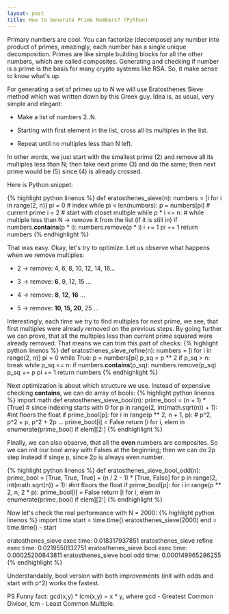 ```yaml
---
layout: post
title: How to Generate Prime Numbers? (Python)
---
```

Primary numbers are cool. You can factorize (decompose) any number into product of primes, amazingly, each number has a single unique decomposition. Primes are like simple building blocks for all the other numbers, which are called composites.  Generating and checking if number is a prime is the basis for many crypto systems like RSA. So, it make sense to know what's up.

For generating a set of primes up to N we will use Eratosthenes Sieve method which was written down by this Greek guy. Idea is, as usual, very simple and elegant:

* Make a list of numbers 2..N.

* Starting with first element in the list, cross all its multiples in the list. 

* Repeat until no multiples less than N left.

In other words, we just start with the smallest prime (2) and remove all its multiples less than N; then take next prime (3) and do the same; then next prime would be (5) since (4) is already crossed. 

Here is Python snippet:

{% highlight python linenos %}
def eratosthenes_sieve(n):
    numbers = [i for i in range(2, n)]
    pi = 0 # index
    while pi < len(numbers): 
        p = numbers[pi] # current prime
        i = 2 # start with closet multiple
        while p * i <= n: # while multiple less than N -> remove it from the list (if it is still in)
            if numbers.__contains__(p * i):
                numbers.remove(p * i)
            i += 1
        pi += 1
    return numbers
{% endhighlight %}

That was easy. Okay, let's try to optimize. Let us observe what happens when we remove multiples:
* 2 -> remove: 4, 6, 8, 10, 12, 14, 16... 

* 3 -> remove: **6**, 9, 12, 15 ...

* 4 -> remove: **8**, **12**, **16** ...

* 5 -> remove: **10, 15, 20**, 25 ...

Interestingly, each time we try to find multiples for next prime, we see, that first multiples were already removed on the previous steps. By going further we can prove, that all the multiples less than current prime squared were already removed. That means we can trim this part of checks:
{% highlight python linenos %}
def eratosthenes_sieve_refine(n):
    numbers = [i for i in range(2, n)]
    pi = 0
    while True:
        p = numbers[pi]
        p_sq = p ** 2
        if p_sq > n:
            break
        while p_sq <= n:
            if numbers.__contains__(p_sq):
                numbers.remove(p_sq)
            p_sq += p
        pi += 1
    return numbers
{% endhighlight %}

Next optimization is about which structure we use. Instead of expensive checking __contains__, we can do array of bools:
{% highlight python linenos %}
import math
def eratosthenes_sieve_bool(n):
    prime_bool = (n + 1) * [True] # since indexing starts with 0
    for p in range(2, int(math.sqrt(n)) + 1): #int floors the float
        if prime_bool[p]:
            for i in range(p ** 2, n + 1, p): # p^2, p^2 + p, p^2 + 2p ...
                prime_bool[i] = False
    return [i for i, elem in enumerate(prime_bool) if elem][2:]
{% endhighlight %}

Finally, we can also observe, that all the **even** numbers are composites. So we can init our bool array with Falses at the beginning; then we can do 2p step instead if singe p, since 2p is always even number.

{% highlight python linenos %}
def eratosthenes_sieve_bool_odd(n):
    prime_bool = [True, True, True] + (n / 2 - 1)  * [True, False]
    for p in range(2, int(math.sqrt(n)) + 1): #int floors the float
        if prime_bool[p]:
            for i in range(p ** 2, n, 2 * p):
                prime_bool[i] = False
    return [i for i, elem in enumerate(prime_bool) if elem][2:]
{% endhighlight %}

Now let's check the real performance with N = 2000:
{% highlight python linenos %}
import time
start = time.time()
eratosthenes_sieve(2000)
end = time.time() - start

eratosthenes_sieve exec time: 0.018317937851
eratosthenes_sieve refine exec time: 0.0219550132751
eratosthenes_sieve bool exec time: 0.00025200843811
eratosthenes_sieve bool odd time: 0.000149965286255
{% endhighlight %}

Understandably, bool version with both improvements (init with odds and start with p^2) works the fastest. 

PS Funny fact: gcd(x,y) * lcm(x,y) = x * y, where gcd - Greatest Common Divisor, lcm - Least Common Multiple.



